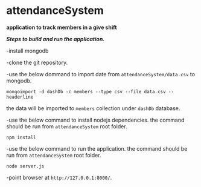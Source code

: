 attendanceSystem
================

**application to track members in a give shift**

***Steps to build and run the application.***

-install mongodb

-clone the git repository.


-use the below dommand to import date from `attendanceSystem/data.csv` to mongodb.

`mongoimport -d dashDb -c members --type csv --file data.csv --headerline`

the data will be imported to `members` collection under `dashDb` database.


-use the below command to install nodejs dependencies. the command should be run from `attendanceSystem` root folder.

`npm install`


-use the below command to run the application. the command should be run from `attendanceSystem` root folder.

`node server.js`


-point browser at `http://127.0.0.1:8000/`.
